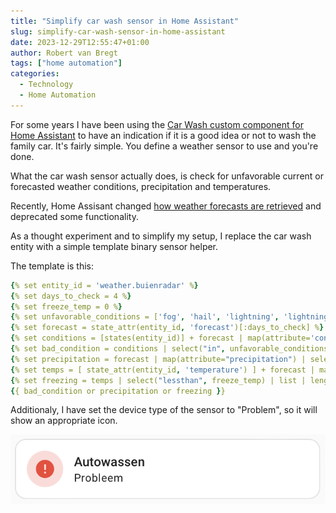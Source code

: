 ```yaml
---
title: "Simplify car wash sensor in Home Assistant"
slug: simplify-car-wash-sensor-in-home-assistant
date: 2023-12-29T12:55:47+01:00
author: Robert van Bregt
tags: ["home automation"]
categories:
  - Technology
  - Home Automation
---
```

For some years I have been using the [Car Wash custom component for Home Assistant][repo] to have an indication if it is a good idea or not to wash the family car. It's fairly simple. You define a weather sensor to use and you're done.

What the car wash sensor actually does, is check for unfavorable current or forecasted weather conditions, precipitation and temperatures.

Recently, Home Assisant changed [how weather forecasts are retrieved][hablog] and deprecated some functionality.

As a thought experiment and to simplify my setup, I replace the car wash entity with a simple template binary sensor helper.

The template is this:

```yaml
{% set entity_id = 'weather.buienradar' %}
{% set days_to_check = 4 %}
{% set freeze_temp = 0 %}
{% set unfavorable_conditions = ['fog', 'hail', 'lightning', 'lightning-rainy', 'pouring', 'rainy', 'snowy', 'snowy-rainy', 'exceptional'] %}
{% set forecast = state_attr(entity_id, 'forecast')[:days_to_check] %}
{% set conditions = [states(entity_id)] + forecast | map(attribute='condition') | list %}
{% set bad_condition = conditions | select("in", unfavorable_conditions) | list | length != 0 %}
{% set precipitation = forecast | map(attribute="precipitation") | select("greaterthan", 0) | list | length != 0 %}
{% set temps = [ state_attr(entity_id, 'temperature') ] + forecast | map(attribute="temperature") | list + forecast | map(attribute="templow") | list %}
{% set freezing = temps | select("lessthan", freeze_temp) | list | length != 0 %}
{{ bad_condition or precipitation or freezing }}
```

Additionaly, I have set the device type of the sensor to "Problem", so it will show an appropriate icon.

![](./car-wash.png)

[repo]: https://github.com/Limych/ha-car_wash/
[hablog]: https://www.home-assistant.io/blog/2023/09/06/release-20239/#weather-forecast-service